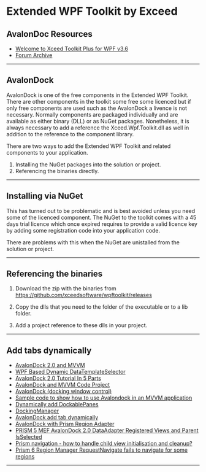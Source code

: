 # Extended WPF Toolkit by Exceed 

## AvalonDoc Resources

- [Welcome to Xceed Toolkit Plus for WPF v3.6](https://xceed.com/wp-content/documentation/xceed-toolkit-plus-for-wpf/webframe.html#Welcome.html)  
- [Forum Archive](https://archive.codeplex.com/?p=avalondock)

***

## AvalonDock

AvalonDock is one of the free components in the Extended WPF Toolkit. 
There are other components in the toolkit some free some licenced but 
if only free components are used such as the AvalonDock a livence is 
not necessary. Normally components are packaged individually and are 
available as either binary (DLL) or as NuGet packages. Nonetheless, 
it is always necessary to add a reference the Xceed.Wpf.Toolkit.dll
as well in addition to the reference to the component library.
 
There are two ways to add the Extended WPF Toolkit and related components
to your application. 

1. Installing the NuGet packages into the solution or project.
2. Referencing the binaries directly.

***

## Installing via NuGet

This has turned out to be problematic and is best avoided unless you need
some of the licenced component. The NuGet to the toolkit comes with a 45
days trial licence which once expired requires to provide a valid licence
key by adding some registration code into your application code. 

There are problems with this when the NuGet are unistalled from the 
solution or project.  

***

## Referencing the binaries

1. Download the zip with the binaries from
https://github.com/xceedsoftware/wpftoolkit/releases

2. Copy the dlls that you need to the folder of the executable or to a lib
folder.

3. Add a project reference to these dlls in your project. 

***

## Add tabs dynamically

- [AvalonDock 2.0 and MVVM](http://lostindetails.com/blog/post/AvalonDock-2.0-with-MVVM)
- [WPF Based Dynamic DataTemplateSelector](https://www.codeproject.com/Articles/418250/WPF-Based-Dynamic-DataTemplateSelector)  
- [AvalonDock 2.0 Tutorial In 5 Parts](https://www.codeproject.com/Articles/483507/AvalonDock-Tutorial-Part-Adding-a-Tool-Windo)
- [AvalonDock and MVVM Code Project](https://www.codeproject.com/Articles/239342/AvalonDock-and-MVVM)  
- [AvalonDock (docking window control)](https://github.com/xceedsoftware/wpftoolkit/wiki/AvalonDock)
- [Sample code to show how to use Avalondock in an MVVM application](https://stackoverflow.com/questions/23406451/sample-code-to-show-how-to-use-avalondock-in-an-mvvm-application)
- [Dynamically add DockablePanes](https://stackoverflow.com/questions/36737689/dynamically-add-dockablepanes)
- [DockingManager](https://github.com/xceedsoftware/wpftoolkit/wiki/DockingManager)
- [AvalonDock add tab dynamically](https://stackoverflow.com/questions/9324816/avalondock-add-tab-dynamically)  
- [AvalonDock with Prism Region Adapter](https://stackoverflow.com/questions/10905238/avalondock-with-prism-region-adapter)
- [PRISM 5 MEF AvalonDock 2.0 DataAdapter Registered Views and Parent IsSelected](https://stackoverflow.com/questions/25393850/prism-5-mef-avalondock-2-0-dataadapter-registered-views-and-parent-isselected)
- [Prism navigation - how to handle child view initialisation and cleanup?](https://stackoverflow.com/questions/18618114/prism-navigation-how-to-handle-child-view-initialisation-and-cleanup)
- [Prism 6 Region Manager RequestNavigate fails to navigate for some regions](https://stackoverflow.com/questions/44577082/prism-6-region-manager-requestnavigate-fails-to-navigate-for-some-regions)
***


















